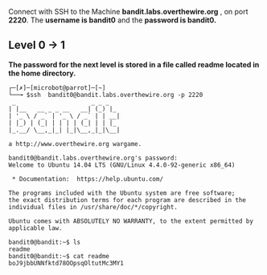 Connect with SSH to the Machine **bandit.labs.overthewire.org** , on port **2220**. The **username is bandit0** and the 
**password is bandit0.**

## Level 0 -> 1

**The password for the next level is stored in a file called readme located in the home directory.**

```shell
┌─[✗]─[microbot@parrot]─[~]
└──╼ $ssh  bandit0@bandit.labs.overthewire.org -p 2220
 _                     _ _ _   
| |__   __ _ _ __   __| (_) |_ 
| '_ \ / _` | '_ \ / _` | | __|
| |_) | (_| | | | | (_| | | |_ 
|_.__/ \__,_|_| |_|\__,_|_|\__|
                               
a http://www.overthewire.org wargame.

bandit0@bandit.labs.overthewire.org's password: 
Welcome to Ubuntu 14.04 LTS (GNU/Linux 4.4.0-92-generic x86_64)

 * Documentation:  https://help.ubuntu.com/

The programs included with the Ubuntu system are free software;
the exact distribution terms for each program are described in the
individual files in /usr/share/doc/*/copyright.

Ubuntu comes with ABSOLUTELY NO WARRANTY, to the extent permitted by
applicable law.

bandit0@bandit:~$ ls
readme
bandit0@bandit:~$ cat readme 
boJ9jbbUNNfktd78OOpsqOltutMc3MY1
```
